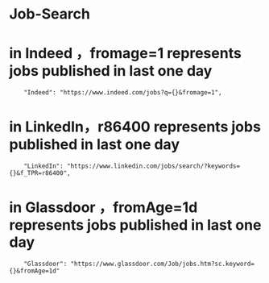 # Job-Search

  # in Indeed ，fromage=1 represents jobs published in last one day
        "Indeed": "https://www.indeed.com/jobs?q={}&fromage=1",
  # in LinkedIn，r86400 represents jobs published in last one day
        "LinkedIn": "https://www.linkedin.com/jobs/search/?keywords={}&f_TPR=r86400",
  # in Glassdoor ，fromAge=1d represents jobs published in last one day
        "Glassdoor": "https://www.glassdoor.com/Job/jobs.htm?sc.keyword={}&fromAge=1d"

